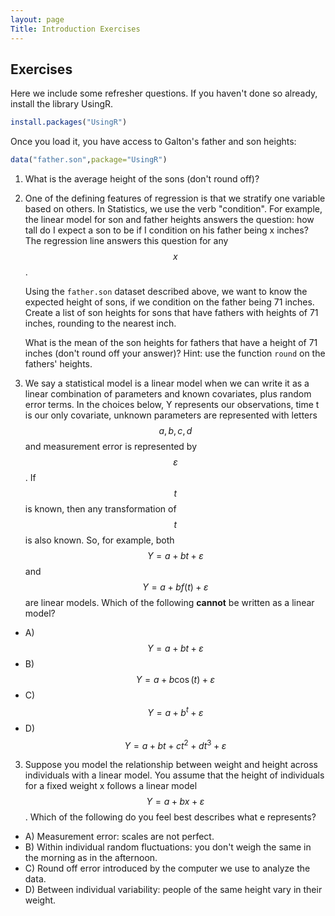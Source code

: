 ```yaml
---
layout: page
Title: Introduction Exercises
---
```



## Exercises

Here we include some refresher questions. 
If you haven't done so already, install the library UsingR.


```r
install.packages("UsingR")
```

Once you load it, you have access to Galton's father and son heights:


```r
data("father.son",package="UsingR")
```
1. What is the average height of the sons (don't round off)?



2. One of the defining features of regression is that we stratify one variable based on others. In Statistics, we use the verb "condition". For example, the linear model for son and father heights answers the question: how tall do I expect a son to be if I condition on his father being x inches? The regression line answers this question for any $$x$$.

    Using the `father.son` dataset described above, we want to know the expected height of sons, if we condition on the father being 71 inches. Create a list of son heights for sons that have fathers with heights of 71 inches, rounding to the nearest inch.

    What is the mean of the son heights for fathers that have a height of 71 inches (don't round off your answer)? Hint: use the function `round` on the fathers' heights.


    
3. We say a statistical model is a linear model when we can write it as a linear combination of parameters and known covariates, plus random error terms. In the choices below, Y represents our observations, time t is our only covariate, unknown parameters are represented with letters $$a, b, c, d$$ and measurement error is represented by $$\varepsilon$$. If $$t$$ is known, then any transformation of $$t$$ is also known. So, for example, both $$Y=a+bt +\varepsilon$$ and $$Y=a+b f(t) + \varepsilon$$ are linear models. Which of the following **cannot** be written as a linear model?
  - A) $$Y = a + bt + \varepsilon$$
  - B) $$Y = a + b \cos(t) + \varepsilon$$
  - C) $$Y = a + b^t + \varepsilon$$
  - D) $$Y = a + b t + c t^2 + d t^3 + \varepsilon$$
  


3. Suppose you model the relationship between weight and height across individuals with a linear model. You assume that the height of individuals for a fixed weight x follows a linear model $$Y = a + b x + \varepsilon$$. Which of the following do you feel best describes what e represents?
  - A) Measurement error: scales are not perfect.
  - B) Within individual random fluctuations: you don't weigh the same in the morning as in the afternoon.
  - C) Round off error introduced by the computer we use to analyze the data.
  - D) Between individual variability: people of the same height vary in their weight.
  
  

